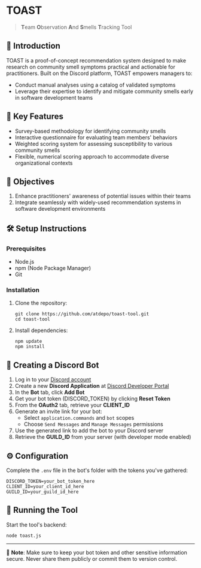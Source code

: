 # TOAST

> **T**eam **O**bservation **A**nd **S**mells **T**racking Tool

## 🌟 Introduction

TOAST is a proof-of-concept recommendation system designed to make research on community smell symptoms practical and actionable for practitioners. Built on the Discord platform, TOAST empowers managers to:

- Conduct manual analyses using a catalog of validated symptoms
- Leverage their expertise to identify and mitigate community smells early in software development teams

## 🚀 Key Features

- Survey-based methodology for identifying community smells
- Interactive questionnaire for evaluating team members' behaviors
- Weighted scoring system for assessing susceptibility to various community smells
- Flexible, numerical scoring approach to accommodate diverse organizational contexts

## 🎯 Objectives

1. Enhance practitioners' awareness of potential issues within their teams
2. Integrate seamlessly with widely-used recommendation systems in software development environments

## 🛠️ Setup Instructions

### Prerequisites

- Node.js
- npm (Node Package Manager)
- Git

### Installation

1. Clone the repository:
   ```
   git clone https://github.com/atdepo/toast-tool.git
   cd toast-tool
   ```

2. Install dependencies:
   ```
   npm update
   npm install
   ```

## 🤖 Creating a Discord Bot

1. Log in to your [Discord account](https://discord.com/)
2. Create a new **Discord Application** at [Discord Developer Portal](https://discord.com/developers/applications)
3. In the **Bot** tab, click **Add Bot**
4. Get your bot token (DISCORD_TOKEN) by clicking **Reset Token**
5. From the **OAuth2** tab, retrieve your **CLIENT_ID**
6. Generate an invite link for your bot:
   - Select `application.commands` and `bot` scopes
   - Choose `Send Messages` and `Manage Messages` permissions
7. Use the generated link to add the bot to your Discord server
8. Retrieve the **GUILD_ID** from your server (with developer mode enabled)

## ⚙️ Configuration

Complete the `.env` file in the bot's folder with the tokens you've gathered:

```env
DISCORD_TOKEN=your_bot_token_here
CLIENT_ID=your_client_id_here
GUILD_ID=your_guild_id_here
```

## 🚀 Running the Tool

Start the tool's backend:

```
node toast.js
```

---

📝 **Note**: Make sure to keep your bot token and other sensitive information secure. Never share them publicly or commit them to version control.
